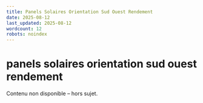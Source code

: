 ```yaml
---
title: Panels Solaires Orientation Sud Ouest Rendement
date: 2025-08-12
last_updated: 2025-08-12
wordcount: 12
robots: noindex
---
```


# panels solaires orientation sud ouest rendement

Contenu non disponible – hors sujet.